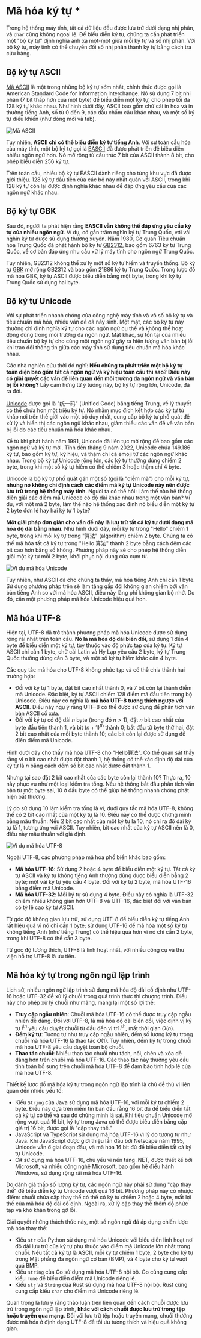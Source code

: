 # Mã hóa ký tự *

Trong hệ thống máy tính, tất cả dữ liệu đều được lưu trữ dưới dạng nhị phân, và `char` cũng không ngoại lệ. Để biểu diễn ký tự, chúng ta cần phát triển một "bộ ký tự" định nghĩa ánh xạ một-một giữa mỗi ký tự và số nhị phân. Với bộ ký tự, máy tính có thể chuyển đổi số nhị phân thành ký tự bằng cách tra cứu bảng.

## Bộ ký tự ASCII

<u>Mã ASCII</u> là một trong những bộ ký tự sớm nhất, chính thức được gọi là American Standard Code for Information Interchange. Nó sử dụng 7 bit nhị phân (7 bit thấp hơn của một byte) để biểu diễn một ký tự, cho phép tối đa 128 ký tự khác nhau. Như hình dưới đây, ASCII bao gồm chữ cái in hoa và in thường tiếng Anh, số từ 0 đến 9, các dấu chấm câu khác nhau, và một số ký tự điều khiển (như dòng mới và tab).

![Mã ASCII](character_encoding.assets/ascii_table.png)

Tuy nhiên, **ASCII chỉ có thể biểu diễn ký tự tiếng Anh**. Với sự toàn cầu hóa của máy tính, một bộ ký tự gọi là <u>EASCII</u> đã được phát triển để biểu diễn nhiều ngôn ngữ hơn. Nó mở rộng từ cấu trúc 7 bit của ASCII thành 8 bit, cho phép biểu diễn 256 ký tự.

Trên toàn cầu, nhiều bộ ký tự EASCII dành riêng cho từng khu vực đã được giới thiệu. 128 ký tự đầu tiên của các bộ này nhất quán với ASCII, trong khi 128 ký tự còn lại được định nghĩa khác nhau để đáp ứng yêu cầu của các ngôn ngữ khác nhau.

## Bộ ký tự GBK

Sau đó, người ta phát hiện rằng **EASCII vẫn không thể đáp ứng yêu cầu ký tự của nhiều ngôn ngữ**. Ví dụ, có gần trăm nghìn ký tự Trung Quốc, với vài nghìn ký tự được sử dụng thường xuyên. Năm 1980, Cơ quan Tiêu chuẩn hóa Trung Quốc đã phát hành bộ ký tự <u>GB2312</u>, bao gồm 6763 ký tự Trung Quốc, về cơ bản đáp ứng nhu cầu xử lý máy tính cho ngôn ngữ Trung Quốc.

Tuy nhiên, GB2312 không thể xử lý một số ký tự hiếm và truyền thống. Bộ ký tự <u>GBK</u> mở rộng GB2312 và bao gồm 21886 ký tự Trung Quốc. Trong lược đồ mã hóa GBK, ký tự ASCII được biểu diễn bằng một byte, trong khi ký tự Trung Quốc sử dụng hai byte.

## Bộ ký tự Unicode

Với sự phát triển nhanh chóng của công nghệ máy tính và vô số bộ ký tự và tiêu chuẩn mã hóa, nhiều vấn đề đã nảy sinh. Một mặt, các bộ ký tự này thường chỉ định nghĩa ký tự cho các ngôn ngữ cụ thể và không thể hoạt động đúng trong môi trường đa ngôn ngữ. Mặt khác, sự tồn tại của nhiều tiêu chuẩn bộ ký tự cho cùng một ngôn ngữ gây ra hiện tượng văn bản bị lỗi khi trao đổi thông tin giữa các máy tính sử dụng tiêu chuẩn mã hóa khác nhau.

Các nhà nghiên cứu thời đó nghĩ: **Nếu chúng ta phát triển một bộ ký tự toàn diện bao gồm tất cả ngôn ngữ và ký hiệu toàn cầu thì sao? Điều này có giải quyết các vấn đề liên quan đến môi trường đa ngôn ngữ và văn bản bị lỗi không?** Lấy cảm hứng từ ý tưởng này, bộ ký tự rộng lớn, Unicode, đã ra đời.

<u>Unicode</u> được gọi là "统一码" (Unified Code) bằng tiếng Trung, về lý thuyết có thể chứa hơn một triệu ký tự. Nó nhằm mục đích kết hợp các ký tự từ khắp nơi trên thế giới vào một bộ duy nhất, cung cấp bộ ký tự phổ quát để xử lý và hiển thị các ngôn ngữ khác nhau, giảm thiểu các vấn đề về văn bản bị lỗi do các tiêu chuẩn mã hóa khác nhau.

Kể từ khi phát hành năm 1991, Unicode đã liên tục mở rộng để bao gồm các ngôn ngữ và ký tự mới. Tính đến tháng 9 năm 2022, Unicode chứa 149.186 ký tự, bao gồm ký tự, ký hiệu, và thậm chí cả emoji từ các ngôn ngữ khác nhau. Trong bộ ký tự Unicode rộng lớn, các ký tự thường dùng chiếm 2 byte, trong khi một số ký tự hiếm có thể chiếm 3 hoặc thậm chí 4 byte.

Unicode là bộ ký tự phổ quát gán một số (gọi là "điểm mã") cho mỗi ký tự, **nhưng nó không chỉ định cách các điểm mã ký tự Unicode này nên được lưu trữ trong hệ thống máy tính**. Người ta có thể hỏi: Làm thế nào hệ thống diễn giải các điểm mã Unicode có độ dài khác nhau trong một văn bản? Ví dụ, với một mã 2 byte, làm thế nào hệ thống xác định nó biểu diễn một ký tự 2 byte đơn lẻ hay hai ký tự 1 byte?

**Một giải pháp đơn giản cho vấn đề này là lưu trữ tất cả ký tự dưới dạng mã hóa độ dài bằng nhau**. Như hình dưới đây, mỗi ký tự trong "Hello" chiếm 1 byte, trong khi mỗi ký tự trong "算法" (algorithm) chiếm 2 byte. Chúng ta có thể mã hóa tất cả ký tự trong "Hello 算法" thành 2 byte bằng cách đệm các bit cao hơn bằng số không. Phương pháp này sẽ cho phép hệ thống diễn giải một ký tự mỗi 2 byte, khôi phục nội dung của cụm từ.

![Ví dụ mã hóa Unicode](character_encoding.assets/unicode_hello_algo.png)

Tuy nhiên, như ASCII đã cho chúng ta thấy, mã hóa tiếng Anh chỉ cần 1 byte. Sử dụng phương pháp trên sẽ làm tăng gấp đôi không gian chiếm bởi văn bản tiếng Anh so với mã hóa ASCII, điều này lãng phí không gian bộ nhớ. Do đó, cần một phương pháp mã hóa Unicode hiệu quả hơn.

## Mã hóa UTF-8

Hiện tại, UTF-8 đã trở thành phương pháp mã hóa Unicode được sử dụng rộng rãi nhất trên toàn cầu. **Nó là mã hóa độ dài biến đổi**, sử dụng 1 đến 4 byte để biểu diễn một ký tự, tùy thuộc vào độ phức tạp của ký tự. Ký tự ASCII chỉ cần 1 byte, chữ cái Latin và Hy Lạp yêu cầu 2 byte, ký tự Trung Quốc thường dùng cần 3 byte, và một số ký tự hiếm khác cần 4 byte.

Các quy tắc mã hóa cho UTF-8 không phức tạp và có thể chia thành hai trường hợp:

- Đối với ký tự 1 byte, đặt bit cao nhất thành $0$, và 7 bit còn lại thành điểm mã Unicode. Đặc biệt, ký tự ASCII chiếm 128 điểm mã đầu tiên trong bộ Unicode. Điều này có nghĩa là **mã hóa UTF-8 tương thích ngược với ASCII**. Điều này ngụ ý rằng UTF-8 có thể được sử dụng để phân tích văn bản ASCII cổ xưa.
- Đối với ký tự có độ dài $n$ byte (trong đó $n > 1$), đặt $n$ bit cao nhất của byte đầu tiên thành $1$, và bit $(n + 1)^{\text{th}}$ thành $0$; bắt đầu từ byte thứ hai, đặt 2 bit cao nhất của mỗi byte thành $10$; các bit còn lại được sử dụng để điền điểm mã Unicode.

Hình dưới đây cho thấy mã hóa UTF-8 cho "Hello算法". Có thể quan sát thấy rằng vì $n$ bit cao nhất được đặt thành $1$, hệ thống có thể xác định độ dài của ký tự là $n$ bằng cách đếm số bit cao nhất được đặt thành $1$.

Nhưng tại sao đặt 2 bit cao nhất của các byte còn lại thành $10$? Thực ra, $10$ này phục vụ như một loại kiểm tra tổng. Nếu hệ thống bắt đầu phân tích văn bản từ một byte sai, $10$ ở đầu byte có thể giúp hệ thống nhanh chóng phát hiện bất thường.

Lý do sử dụng $10$ làm kiểm tra tổng là vì, dưới quy tắc mã hóa UTF-8, không thể có 2 bit cao nhất của một ký tự là $10$. Điều này có thể được chứng minh bằng mâu thuẫn: Nếu 2 bit cao nhất của một ký tự là $10$, nó chỉ ra độ dài ký tự là $1$, tương ứng với ASCII. Tuy nhiên, bit cao nhất của ký tự ASCII nên là $0$, điều này mâu thuẫn với giả định.

![Ví dụ mã hóa UTF-8](character_encoding.assets/utf-8_hello_algo.png)

Ngoài UTF-8, các phương pháp mã hóa phổ biến khác bao gồm:

- **Mã hóa UTF-16**: Sử dụng 2 hoặc 4 byte để biểu diễn một ký tự. Tất cả ký tự ASCII và ký tự không tiếng Anh thường dùng được biểu diễn bằng 2 byte; một vài ký tự yêu cầu 4 byte. Đối với ký tự 2 byte, mã hóa UTF-16 bằng điểm mã Unicode.
- **Mã hóa UTF-32**: Mỗi ký tự sử dụng 4 byte. Điều này có nghĩa là UTF-32 chiếm nhiều không gian hơn UTF-8 và UTF-16, đặc biệt đối với văn bản có tỷ lệ cao ký tự ASCII.

Từ góc độ không gian lưu trữ, sử dụng UTF-8 để biểu diễn ký tự tiếng Anh rất hiệu quả vì nó chỉ cần 1 byte; sử dụng UTF-16 để mã hóa một số ký tự không tiếng Anh (như tiếng Trung) có thể hiệu quả hơn vì nó chỉ cần 2 byte, trong khi UTF-8 có thể cần 3 byte.

Từ góc độ tương thích, UTF-8 là linh hoạt nhất, với nhiều công cụ và thư viện hỗ trợ UTF-8 là ưu tiên.

## Mã hóa ký tự trong ngôn ngữ lập trình

Lịch sử, nhiều ngôn ngữ lập trình sử dụng mã hóa độ dài cố định như UTF-16 hoặc UTF-32 để xử lý chuỗi trong quá trình thực thi chương trình. Điều này cho phép xử lý chuỗi như mảng, mang lại một số lợi thế:

- **Truy cập ngẫu nhiên**: Chuỗi mã hóa UTF-16 có thể được truy cập ngẫu nhiên dễ dàng. Đối với UTF-8, là mã hóa độ dài biến đổi, việc định vị ký tự $i^{\text{th}}$ yêu cầu duyệt chuỗi từ đầu đến vị trí $i^{\text{th}}$, mất thời gian $O(n)$.
- **Đếm ký tự**: Tương tự như truy cập ngẫu nhiên, đếm số lượng ký tự trong chuỗi mã hóa UTF-16 là thao tác $O(1)$. Tuy nhiên, đếm ký tự trong chuỗi mã hóa UTF-8 yêu cầu duyệt toàn bộ chuỗi.
- **Thao tác chuỗi**: Nhiều thao tác chuỗi như tách, nối, chèn và xóa dễ dàng hơn trên chuỗi mã hóa UTF-16. Các thao tác này thường yêu cầu tính toán bổ sung trên chuỗi mã hóa UTF-8 để đảm bảo tính hợp lệ của mã hóa UTF-8.

Thiết kế lược đồ mã hóa ký tự trong ngôn ngữ lập trình là chủ đề thú vị liên quan đến nhiều yếu tố:

- Kiểu `String` của Java sử dụng mã hóa UTF-16, với mỗi ký tự chiếm 2 byte. Điều này dựa trên niềm tin ban đầu rằng 16 bit đủ để biểu diễn tất cả ký tự có thể và sau đó chứng minh là sai. Khi tiêu chuẩn Unicode mở rộng vượt quá 16 bit, ký tự trong Java có thể được biểu diễn bằng cặp giá trị 16 bit, được gọi là "cặp thay thế."
- JavaScript và TypeScript sử dụng mã hóa UTF-16 vì lý do tương tự như Java. Khi JavaScript được giới thiệu lần đầu bởi Netscape năm 1995, Unicode vẫn ở giai đoạn đầu, và mã hóa 16 bit đủ để biểu diễn tất cả ký tự Unicode.
- C# sử dụng mã hóa UTF-16, chủ yếu vì nền tảng .NET, được thiết kế bởi Microsoft, và nhiều công nghệ Microsoft, bao gồm hệ điều hành Windows, sử dụng rộng rãi mã hóa UTF-16.

Do đánh giá thấp số lượng ký tự, các ngôn ngữ này phải sử dụng "cặp thay thế" để biểu diễn ký tự Unicode vượt quá 16 bit. Phương pháp này có nhược điểm: chuỗi chứa cặp thay thế có thể có ký tự chiếm 2 hoặc 4 byte, mất lợi thế của mã hóa độ dài cố định. Ngoài ra, xử lý cặp thay thế thêm độ phức tạp và khó khăn trong gỡ lỗi.

Giải quyết những thách thức này, một số ngôn ngữ đã áp dụng chiến lược mã hóa thay thế:

- Kiểu `str` của Python sử dụng mã hóa Unicode với biểu diễn linh hoạt nơi độ dài lưu trữ của ký tự phụ thuộc vào điểm mã Unicode lớn nhất trong chuỗi. Nếu tất cả ký tự là ASCII, mỗi ký tự chiếm 1 byte, 2 byte cho ký tự trong Mặt phẳng đa ngôn ngữ cơ bản (BMP), và 4 byte cho ký tự vượt quá BMP.
- Kiểu `string` của Go sử dụng mã hóa UTF-8 nội bộ. Go cũng cung cấp kiểu `rune` để biểu diễn điểm mã Unicode riêng lẻ.
- Kiểu `str` và `String` của Rust sử dụng mã hóa UTF-8 nội bộ. Rust cũng cung cấp kiểu `char` cho điểm mã Unicode riêng lẻ.

Quan trọng là lưu ý rằng thảo luận trên liên quan đến cách chuỗi được lưu trữ trong ngôn ngữ lập trình, **khác với cách chuỗi được lưu trữ trong tệp hoặc truyền qua mạng**. Đối với lưu trữ tệp hoặc truyền mạng, chuỗi thường được mã hóa ở định dạng UTF-8 để tối ưu tương thích và hiệu quả không gian.
